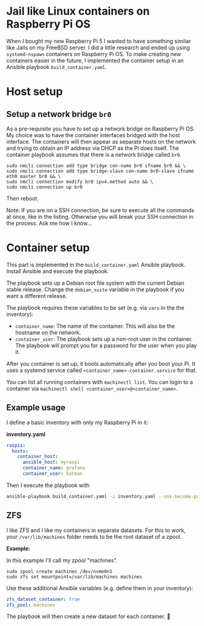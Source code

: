 # Jail like Linux containers on Raspberry Pi OS

When I bought my new Raspberry Pi 5 I wanted to have something similar like Jails on my FreeBSD server. I did a little research and ended up using `systemd-nspawn` containers on Raspberry Pi OS. To make creating new containers easier in the future, I implemented the container setup in an Ansible playbook `build_container.yaml`.

# Host setup

## Setup a network bridge `br0`

As a pre-requisite you have to set up a network bridge on Raspberry Pi OS. My choice was to have the container interfaces bridged with the host interface. The containers will then appear as separate hosts on the network and trying to obtain an IP address via DHCP as the Pi does itself. The container playbook assumes that there is a network bridge called `br0`.

```
sudo nmcli connection add type bridge con-name br0 ifname br0 && \
sudo nmcli connection add type bridge-slave con-name br0-slave ifname eth0 master br0 && \
sudo nmcli connection modify br0 ipv4.method auto && \
sudo nmcli connection up br0
```

Then reboot.

Note: If you are on a SSH connection, be sure to execute all the commands at once, like in the listing. Otherwise you will break your SSH connection in the process. Ask me how I know...

# Container setup

This part is implemented in the `build_container.yaml` Ansible playbook. Install Ansible and execute the playbook. 

The playbook sets up a Debian root file system with the current Debian stable release. Change the `debian_suite` variable in the playbook if you want a different release.

The playbook requires these variables to be set (e.g. via `vars` in the the inventory):

* `container_name`: The name of the container. This will also be the hostname on the network.
* `container_user`: The playbook sets up a non-root user in the container. The playbook will prompt you for a password for the user when you play it.

After you container is set up, it boots automatically after you boot your Pi. It uses a systemd service called `<container_name>-container.service` for that.

You can list all running containers with `machinectl list`. You can login to a container via `machinectl shell <container_user>@<container_name>`.

## Example usage

I define a basic inventory with only my Raspberry Pi in it:

**inventory.yaml**

```yaml
raspis:
  hosts:
    container_host:
      ansible_host: myraspi
      container_name: grafana
      container_user: batman
```

Then I execute the playbook with

```bash
ansible-playbook build_container.yaml -i inventory.yaml --ask-become-pass
```

## ZFS

I like ZFS and I like my containers in separate datasets. For this to work, your `/var/lib/machines` folder needs to be the root dataset of a zpool.

**Example:**

In this example I'll call my zpool "machines".

```
sudo zpool create machines /dev/nvme0n1
sudo zfs set mountpoint=/var/lib/machines machines
```

Use these additional Ansible variables (e.g. define them in your inventory):

```yaml
zfs_dataset_container: true
zfs_pool: machines
```

The playbook will then create a new dataset for each container. 🎉